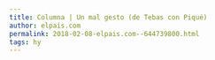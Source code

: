 ```yaml
---
title: Columna | Un mal gesto (de Tebas con Piqué)
author: elpais.com
permalink: 2018-02-08-elpais.com--644739800.html
tags: hy
---
```


